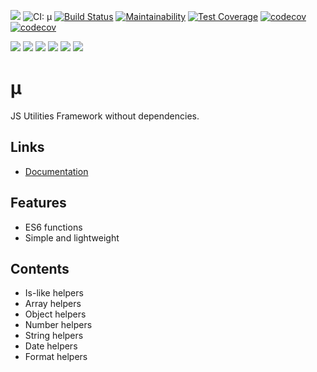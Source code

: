 ![](https://badgen.net/github/tag/efureev/mu)
![CI: µ](https://github.com/efureev/mu/workflows/CI:%20%C2%B5/badge.svg)
[![Build Status](https://travis-ci.org/efureev/mu.svg?branch=master)](https://travis-ci.org/efureev/mu)
[![Maintainability](https://api.codeclimate.com/v1/badges/0279a1deefdae66f9e66/maintainability)](https://codeclimate.com/github/efureev/mu/maintainability)
[![Test Coverage](https://api.codeclimate.com/v1/badges/0279a1deefdae66f9e66/test_coverage)](https://codeclimate.com/github/efureev/mu/test_coverage)
[![codecov](https://codecov.io/gh/efureev/mu/branch/master/graph/badge.svg)](https://codecov.io/gh/efureev/mu)
[![codecov](https://codecov.io/gh/efureev/mu/branch/master/graph/badge.svg)](https://codecov.io/gh/efureev/mu)

![](https://badgen.net/github/last-commit/efureev/mu)
![](https://badgen.net/github/dependents-pkg/efureev/mu)
![](https://badgen.net/npm/dependents/@feugene/mu)
![](https://badgen.net/github/commits/efureev/mu)
![](https://badgen.net/badge/ES6%20modules/yes/orange)
![](https://badgen.net/npm/dt/@feugene/mu)



# µ
JS Utilities Framework without dependencies.

## Links

- [Documentation](https://efureev.github.io/mu)

## Features

- ES6 functions
- Simple and lightweight

## Contents

- Is-like helpers
- Array helpers
- Object helpers
- Number helpers
- String helpers
- Date helpers
- Format helpers
